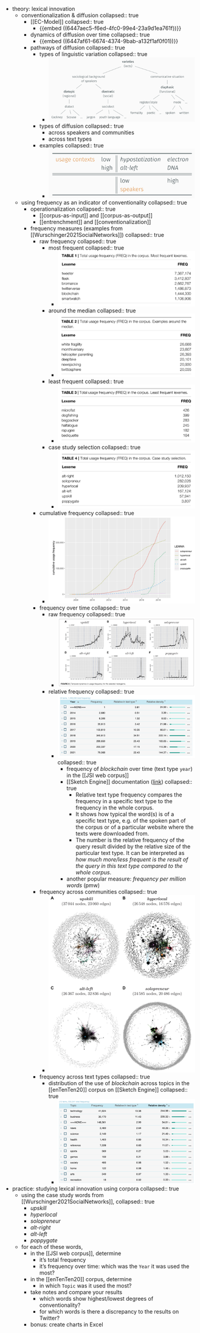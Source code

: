 - theory: lexical innovation
	- conventionalization & diffusion
	  collapsed:: true
		- [[EC-Model]]
		  collapsed:: true
			- {{embed ((6447aec5-f6ed-4fc0-99e4-23a9d1ea761f))}}
		- dynamics of diffusion over time
		  collapsed:: true
			- {{embed ((6447af61-6674-4374-9bab-a132f1af0f01))}}
		- pathways of diffusion
		  collapsed:: true
			- types of linguistic variation
			  collapsed:: true
				- ![image.png](../assets/image_1683027250792_0.png)
			- types of diffusion
			  collapsed:: true
				- across speakers and communities
				- across text types
			- examples
			  collapsed:: true
				- ![image.png](../assets/image_1683026241397_0.png)
	- using frequency as an indicator of conventionality
	  collapsed:: true
		- operationalization
		  collapsed:: true
			- [[corpus-as-input]] and [[corpus-as-output]]
			- [[entrenchment]] and [[conventionalization]]
		- frequency measures (examples from [[Wurschinger2021SocialNetworks]])
		  collapsed:: true
			- raw frequency
			  collapsed:: true
				- most frequent
				  collapsed:: true
					- ![image.png](../assets/image_1683026504246_0.png)
				- around the median
				  collapsed:: true
					- ![image.png](../assets/image_1683026540022_0.png)
				- least frequent
				  collapsed:: true
					- ![image.png](../assets/image_1683026561436_0.png)
				- case study selection
				  collapsed:: true
					- ![image.png](../assets/image_1683026579868_0.png)
			- cumulative frequency
			  collapsed:: true
				- ![image.png](../assets/image_1683026610143_0.png)
			- frequency over time
			  collapsed:: true
				- raw frequency
				  collapsed:: true
					- ![image.png](../assets/image_1683026963548_0.png)
				- relative frequency
				  collapsed:: true
					- ![image.png](../assets/image_1683026776999_0.png)
					  collapsed:: true
						- frequency of *blockchain* over time (text type `year`) in the [[JSI web corpus]]
						- [[Sketch Engine]] documentation ([link](https://www.sketchengine.eu/my_keywords/relative-text-type-frequency/))
						  collapsed:: true
							- Relative  text type  frequency compares the frequency in a specific text type to the frequency in the whole  corpus.
							- It shows how typical the word(s) is of a specific text type, e.g. of 
							  the spoken part of the corpus or of a particular website where the texts
							   were downloaded from.
							- The number is the relative frequency of the  query  result divided by the relative size of the particular text type. It can be interpreted as *how much more/less frequent is the result of the query in this text type compared to the whole corpus*.
						- another popular measure: *frequency per million words* (pmw)
			- frequency across communities
			  collapsed:: true
				- ![image.png](../assets/image_1683027011093_0.png)
			- frequency across text types
			  collapsed:: true
				- distribution of the use of *blockchain* across topics in the [[enTenTen20]] corpus on [[Sketch Engine]]
				  collapsed:: true
					- ![image.png](../assets/image_1683027088964_0.png)
- practice: studying lexical innovation using corpora
  collapsed:: true
	- using the case study words from [[Wurschinger2021SocialNetworks]],
	  collapsed:: true
		- *upskill*
		- *hyperlocal*
		- *solopreneur*
		- *alt-right*
		- *alt-left*
		- *poppygate*
	- for each of these words,
		- in the [[JSI web corpus]], determine
			- it’s total frequency
			- it’s frequency over time: which was the `Year` it was used the most?
		- in the [[enTenTen20]] corpus, determine
			- in which `Topic` was it used the most?
		- take notes and compare your results
			- which words show highest/lowest degrees of conventionality?
			- for which words is there a discrepancy to the results on Twitter?
		- bonus: create charts in Excel